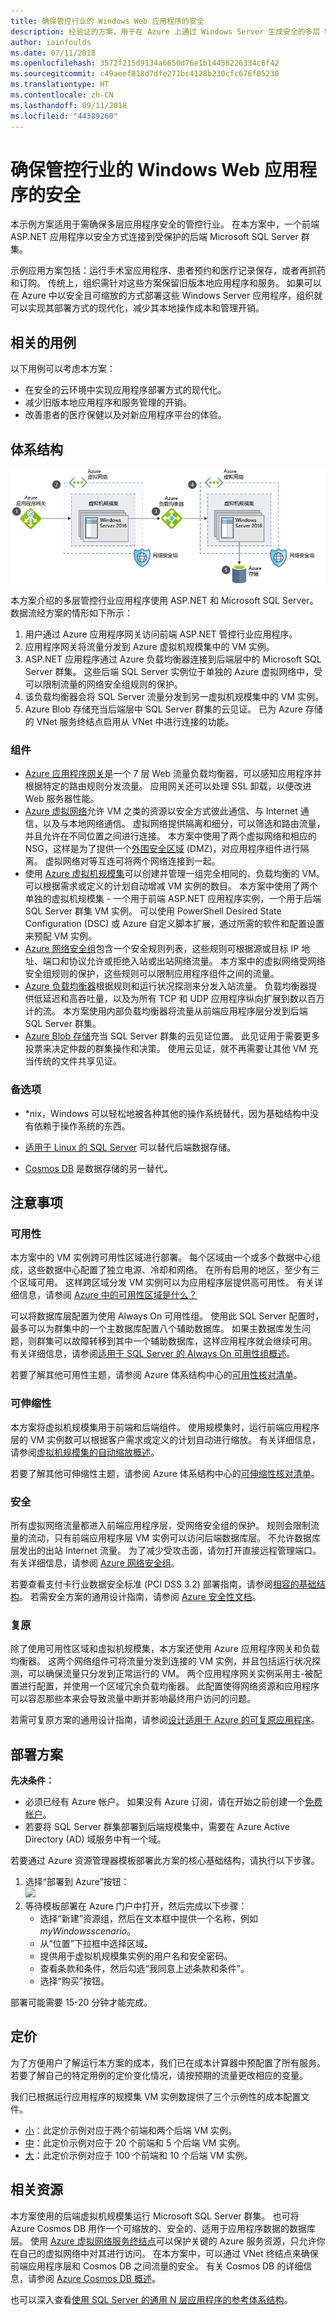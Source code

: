 ```yaml
---
title: 确保管控行业的 Windows Web 应用程序的安全
description: 经验证的方案，用于在 Azure 上通过 Windows Server 生成安全的多层 Web 应用程序，以便使用规模集、应用程序网关和负载均衡器。
author: iainfoulds
ms.date: 07/11/2018
ms.openlocfilehash: 3572f215d9134a6650d76e1b14458226334c6f42
ms.sourcegitcommit: c49aeef818d7dfe271bc4128b230cfc676f05230
ms.translationtype: HT
ms.contentlocale: zh-CN
ms.lasthandoff: 09/11/2018
ms.locfileid: "44389260"
---
```

# <a name="secure-windows-web-application-for-regulated-industries"></a>确保管控行业的 Windows Web 应用程序的安全

本示例方案适用于需确保多层应用程序安全的管控行业。 在本方案中，一个前端 ASP.NET 应用程序以安全方式连接到受保护的后端 Microsoft SQL Server 群集。

示例应用方案包括：运行手术室应用程序、患者预约和医疗记录保存，或者再抓药和订购。 传统上，组织需针对这些方案保留旧版本地应用程序和服务。 如果可以在 Azure 中以安全且可缩放的方式部署这些 Windows Server 应用程序，组织就可以实现其部署方式的现代化，减少其本地操作成本和管理开销。

## <a name="related-use-cases"></a>相关的用例

以下用例可以考虑本方案：

* 在安全的云环境中实现应用程序部署方式的现代化。
* 减少旧版本地应用程序和服务管理的开销。
* 改善患者的医疗保健以及对新应用程序平台的体验。

## <a name="architecture"></a>体系结构

![从体系结构的角度概要说明针对管控行业的多层 Windows Server 应用程序中涉及的 Azure 组件][architecture]

本方案介绍的多层管控行业应用程序使用 ASP.NET 和 Microsoft SQL Server。 数据流经方案的情形如下所示：

1. 用户通过 Azure 应用程序网关访问前端 ASP.NET 管控行业应用程序。
2. 应用程序网关将流量分发到 Azure 虚拟机规模集中的 VM 实例。
3. ASP.NET 应用程序通过 Azure 负载均衡器连接到后端层中的 Microsoft SQL Server 群集。 这些后端 SQL Server 实例位于单独的 Azure 虚拟网络中，受可以限制流量的网络安全组规则的保护。
4. 该负载均衡器会将 SQL Server 流量分发到另一虚拟机规模集中的 VM 实例。
5. Azure Blob 存储充当后端层中 SQL Server 群集的云见证。  已为 Azure 存储的 VNet 服务终结点启用从 VNet 中进行连接的功能。

### <a name="components"></a>组件

* [Azure 应用程序网关][appgateway-docs]是一个 7 层 Web 流量负载均衡器，可以感知应用程序并根据特定的路由规则分发流量。 应用网关还可以处理 SSL 卸载，以便改进 Web 服务器性能。
* [Azure 虚拟网络][vnet-docs]允许 VM 之类的资源以安全方式彼此通信、与 Internet 通信，以及与本地网络通信。 虚拟网络提供隔离和细分，可以筛选和路由流量，并且允许在不同位置之间进行连接。 本方案中使用了两个虚拟网络和相应的 NSG，这样是为了提供一个[外围安全区域][dmz] (DMZ)，对应用程序组件进行隔离。 虚拟网络对等互连可将两个网络连接到一起。
* 使用 [Azure 虚拟机规模集][scaleset-docs]可以创建并管理一组完全相同的、负载均衡的 VM。 可以根据需求或定义的计划自动增减 VM 实例的数目。 本方案中使用了两个单独的虚拟机规模集 - 一个用于前端 ASP.NET 应用程序实例，一个用于后端 SQL Server 群集 VM 实例。 可以使用 PowerShell Desired State Configuration (DSC) 或 Azure 自定义脚本扩展，通过所需的软件和配置设置来预配 VM 实例。
* [Azure 网络安全组][nsg-docs]包含一个安全规则列表，这些规则可根据源或目标 IP 地址、端口和协议允许或拒绝入站或出站网络流量。 本方案中的虚拟网络受网络安全组规则的保护，这些规则可以限制应用程序组件之间的流量。
* [Azure 负载均衡器][loadbalancer-docs]根据规则和运行状况探测来分发入站流量。 负载均衡器提供低延迟和高吞吐量，以及为所有 TCP 和 UDP 应用程序纵向扩展到数以百万计的流。 本方案使用内部负载均衡器将流量从前端应用程序层分发到后端 SQL Server 群集。
* [Azure Blob 存储][cloudwitness-docs]充当 SQL Server 群集的云见证位置。 此见证用于需要更多投票来决定仲裁的群集操作和决策。 使用云见证，就不再需要让其他 VM 充当传统的文件共享见证。

### <a name="alternatives"></a>备选项

* *nix，Windows 可以轻松地被各种其他的操作系统替代，因为基础结构中没有依赖于操作系统的东西。

* [适用于 Linux 的 SQL Server][sql-linux] 可以替代后端数据存储。

* [Cosmos DB][cosmos] 是数据存储的另一替代。

## <a name="considerations"></a>注意事项

### <a name="availability"></a>可用性

本方案中的 VM 实例跨可用性区域进行部署。 每个区域由一个或多个数据中心组成，这些数据中心配置了独立电源、冷却和网络。 在所有启用的地区，至少有三个区域可用。 这样跨区域分发 VM 实例可以为应用程序层提供高可用性。 有关详细信息，请参阅 [Azure 中的可用性区域是什么？][azureaz-docs]

可以将数据库层配置为使用 Always On 可用性组。 使用此 SQL Server 配置时，最多可以为群集中的一个主数据库配置八个辅助数据库。 如果主数据库发生问题，则群集可以故障转移到其中一个辅助数据库，这样应用程序就会继续可用。 有关详细信息，请参阅[适用于 SQL Server 的 Always On 可用性组概述][sqlalwayson-docs]。

若要了解其他可用性主题，请参阅 Azure 体系结构中心的[可用性核对清单][availability]。

### <a name="scalability"></a>可伸缩性

本方案将虚拟机规模集用于前端和后端组件。 使用规模集时，运行前端应用程序层的 VM 实例数可以根据客户需求或定义的计划自动进行缩放。 有关详细信息，请参阅[虚拟机规模集的自动缩放概述][vmssautoscale-docs]。

若要了解其他可伸缩性主题，请参阅 Azure 体系结构中心的[可伸缩性核对清单][scalability]。

### <a name="security"></a>安全

所有虚拟网络流量都进入前端应用程序层，受网络安全组的保护。 规则会限制流量的流动，只有前端应用程序层 VM 实例可以访问后端数据库层。 不允许数据库层发出的出站 Internet 流量。 为了减少受攻击面，请勿打开直接远程管理端口。 有关详细信息，请参阅 [Azure 网络安全组][nsg-docs]。

若要查看支付卡行业数据安全标准 (PCI DSS 3.2) 部署指南，请参阅[相容的基础结构][pci-dss]。 若需安全方案的通用设计指南，请参阅 [Azure 安全性文档][security]。

### <a name="resiliency"></a>复原

除了使用可用性区域和虚拟机规模集，本方案还使用 Azure 应用程序网关和负载均衡器。 这两个网络组件可将流量分发到连接的 VM 实例，并且包括运行状况探测，可以确保流量只分发到正常运行的 VM。 两个应用程序网关实例采用主-被配置进行配置，并使用一个区域冗余负载均衡器。 此配置使得网络资源和应用程序可以容忍那些本来会导致流量中断并影响最终用户访问的问题。

若需可复原方案的通用设计指南，请参阅[设计适用于 Azure 的可复原应用程序][resiliency]。

## <a name="deploy-the-scenario"></a>部署方案

**先决条件：**

* 必须已经有 Azure 帐户。 如果没有 Azure 订阅，请在开始之前创建一个[免费帐户](https://azure.microsoft.com/free/?WT.mc_id=A261C142F)。
* 若要将 SQL Server 群集部署到后端规模集中，需要在 Azure Active Directory (AD) 域服务中有一个域。

若要通过 Azure 资源管理器模板部署此方案的核心基础结构，请执行以下步骤。

1. 选择“部署到 Azure”按钮：<br><a href="https://portal.azure.com/#create/Microsoft.Template/uri/https%3A%2F%2Fraw.githubusercontent.com%2Fmspnp%2Fsolution-architectures%2Fmaster%2Finfrastructure%2Fregulated-multitier-app%2Fazuredeploy.json" target="_blank"><img src="http://azuredeploy.net/deploybutton.png"/></a>
2. 等待模板部署在 Azure 门户中打开，然后完成以下步骤：
   * 选择“新建”资源组，然后在文本框中提供一个名称，例如 *myWindowsscenario*。
   * 从“位置”下拉框中选择区域。
   * 提供用于虚拟机规模集实例的用户名和安全密码。
   * 查看条款和条件，然后勾选“我同意上述条款和条件”。
   * 选择“购买”按钮。

部署可能需要 15-20 分钟才能完成。

## <a name="pricing"></a>定价

为了方便用户了解运行本方案的成本，我们已在成本计算器中预配置了所有服务。  若要了解自己的特定用例的定价变化情况，请按预期的流量更改相应的变量。

我们已根据运行应用程序的规模集 VM 实例数提供了三个示例性的成本配置文件。

* [小][small-pricing]：此定价示例对应于两个前端和两个后端 VM 实例。
* [中][medium-pricing]：此定价示例对应于 20 个前端和 5 个后端 VM 实例。
* [大][large-pricing]：此定价示例对应于 100 个前端和 10 个后端 VM 实例。

## <a name="related-resources"></a>相关资源

本方案使用的后端虚拟机规模集运行 Microsoft SQL Server 群集。 也可将 Azure Cosmos DB 用作一个可缩放的、安全的、适用于应用程序数据的数据库层。 使用 [Azure 虚拟网络服务终结点][vnetendpoint-docs]可以保护关键的 Azure 服务资源，只允许你在自己的虚拟网络中对其进行访问。 在本方案中，可以通过 VNet 终结点来确保前端应用程序层和 Cosmos DB 之间流量的安全。 有关 Cosmos DB 的详细信息，请参阅 [Azure Cosmos DB 概述][azurecosmosdb-docs]。

也可以深入查看[使用 SQL Server 的通用 N 层应用程序的参考体系结构][ntiersql-ra]。

<!-- links -->
[appgateway-docs]: /azure/application-gateway/overview
[architecture]: ./media/regulated-multitier-app/architecture-regulated-multitier-app.png
[autoscaling]: /azure/architecture/best-practices/auto-scaling
[availability]: /architecture/checklist/availability
[azureaz-docs]: /azure/availability-zones/az-overview
[azurecosmosdb-docs]: /azure/cosmos-db/introduction
[cloudwitness-docs]: /windows-server/failover-clustering/deploy-cloud-witness
[loadbalancer-docs]: /azure/load-balancer/load-balancer-overview
[nsg-docs]: /azure/virtual-network/security-overview
[ntiersql-ra]: /azure/architecture/reference-architectures/n-tier/n-tier-sql-server
[resiliency]: /azure/architecture/resiliency/ 
[security]: /azure/security/
[scalability]: /azure/architecture/checklist/scalability 
[scaleset-docs]: /azure/virtual-machine-scale-sets/overview
[sqlalwayson-docs]: /sql/database-engine/availability-groups/windows/overview-of-always-on-availability-groups-sql-server
[vmssautoscale-docs]: /azure/virtual-machine-scale-sets/virtual-machine-scale-sets-autoscale-overview
[vnet-docs]: /azure/virtual-network/virtual-networks-overview
[vnetendpoint-docs]: /azure/virtual-network/virtual-network-service-endpoints-overview
[pci-dss]: /azure/security/blueprints/pcidss-iaaswa-overview
[dmz]: /azure/virtual-network/virtual-networks-dmz-nsg
[cosmos]: /azure/cosmos-db/
[sql-linux]: /sql/linux/sql-server-linux-overview?view=sql-server-linux-2017

[small-pricing]: https://azure.com/e/711bbfcbbc884ef8aa91cdf0f2caff72
[medium-pricing]: https://azure.com/e/b622d82d79b34b8398c4bce35477856f
[large-pricing]: https://azure.com/e/1d99d8b92f90496787abecffa1473a93